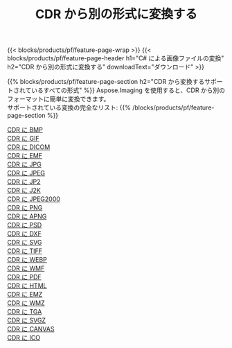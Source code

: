 ﻿---
title: CDR から別の形式に変換する 
weight: 3920
url: /ja/java/conversion/from/cdr 
lang: ja
langdirlevel: 2
locales: zh-hans,ja,it,ru,de,es,fr,nl,id,lt,pl,pt,vi,tr,ko,zh-hant,ar,hi,th,sv,cs,uk,he
description: Aspose.Imaging を使用すると、CDR から別のフォーマットに簡単に変換できます
---

{{< blocks/products/pf/feature-page-wrap >}}
{{< blocks/products/pf/feature-page-header h1="C# による画像ファイルの変換" h2="CDR から別の形式に変換する" downloadText="ダウンロード" >}}


{{% blocks/products/pf/feature-page-section  h2="CDR から変換するサポートされているすべての形式" %}}
Aspose.Imaging を使用すると、CDR から別のフォーマットに簡単に変換できます。
<br/>
サポートされている変換の完全なリスト:
{{% /blocks/products/pf/feature-page-section %}}
<div class="container-fluid productfamilypage bg-gray">
    <div class="convertypes bg-gray agp-content section">
        <div class="container">
		<div class="row other-converters">
		    <div class='col-md-2 other-converter remove-lp remove-rp'><a href="/imaging/ja/java/conversion/cdr-to-bmp" >CDR に BMP</a></div><div class='col-md-2 other-converter remove-lp remove-rp'><a href="/imaging/ja/java/conversion/cdr-to-gif" >CDR に GIF</a></div><div class='col-md-2 other-converter remove-lp remove-rp'><a href="/imaging/ja/java/conversion/cdr-to-dicom" >CDR に DICOM</a></div><div class='col-md-2 other-converter remove-lp remove-rp'><a href="/imaging/ja/java/conversion/cdr-to-emf" >CDR に EMF</a></div><div class='col-md-2 other-converter remove-lp remove-rp'><a href="/imaging/ja/java/conversion/cdr-to-jpg" >CDR に JPG</a></div><div class='col-md-2 other-converter remove-lp remove-rp'><a href="/imaging/ja/java/conversion/cdr-to-jpeg" >CDR に JPEG</a></div><div class='col-md-2 other-converter remove-lp remove-rp'><a href="/imaging/ja/java/conversion/cdr-to-jp2" >CDR に JP2</a></div><div class='col-md-2 other-converter remove-lp remove-rp'><a href="/imaging/ja/java/conversion/cdr-to-j2k" >CDR に J2K</a></div><div class='col-md-2 other-converter remove-lp remove-rp'><a href="/imaging/ja/java/conversion/cdr-to-jpeg2000" >CDR に JPEG2000</a></div><div class='col-md-2 other-converter remove-lp remove-rp'><a href="/imaging/ja/java/conversion/cdr-to-png" >CDR に PNG</a></div><div class='col-md-2 other-converter remove-lp remove-rp'><a href="/imaging/ja/java/conversion/cdr-to-apng" >CDR に APNG</a></div><div class='col-md-2 other-converter remove-lp remove-rp'><a href="/imaging/ja/java/conversion/cdr-to-psd" >CDR に PSD</a></div><div class='col-md-2 other-converter remove-lp remove-rp'><a href="/imaging/ja/java/conversion/cdr-to-dxf" >CDR に DXF</a></div><div class='col-md-2 other-converter remove-lp remove-rp'><a href="/imaging/ja/java/conversion/cdr-to-svg" >CDR に SVG</a></div><div class='col-md-2 other-converter remove-lp remove-rp'><a href="/imaging/ja/java/conversion/cdr-to-tiff" >CDR に TIFF</a></div><div class='col-md-2 other-converter remove-lp remove-rp'><a href="/imaging/ja/java/conversion/cdr-to-webp" >CDR に WEBP</a></div><div class='col-md-2 other-converter remove-lp remove-rp'><a href="/imaging/ja/java/conversion/cdr-to-wmf" >CDR に WMF</a></div><div class='col-md-2 other-converter remove-lp remove-rp'><a href="/imaging/ja/java/conversion/cdr-to-pdf" >CDR に PDF</a></div><div class='col-md-2 other-converter remove-lp remove-rp'><a href="/imaging/ja/java/conversion/cdr-to-html" >CDR に HTML</a></div><div class='col-md-2 other-converter remove-lp remove-rp'><a href="/imaging/ja/java/conversion/cdr-to-emz" >CDR に EMZ</a></div><div class='col-md-2 other-converter remove-lp remove-rp'><a href="/imaging/ja/java/conversion/cdr-to-wmz" >CDR に WMZ</a></div><div class='col-md-2 other-converter remove-lp remove-rp'><a href="/imaging/ja/java/conversion/cdr-to-tga" >CDR に TGA</a></div><div class='col-md-2 other-converter remove-lp remove-rp'><a href="/imaging/ja/java/conversion/cdr-to-svgz" >CDR に SVGZ</a></div><div class='col-md-2 other-converter remove-lp remove-rp'><a href="/imaging/ja/java/conversion/cdr-to-canvas" >CDR に CANVAS</a></div><div class='col-md-2 other-converter remove-lp remove-rp'><a href="/imaging/ja/java/conversion/cdr-to-ico" >CDR に ICO</a></div>
                </div>
        </div>
    </div>
</div>
<br/>

